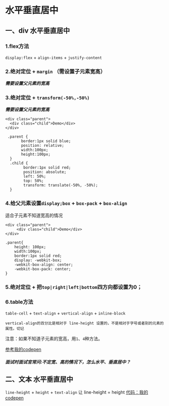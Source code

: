 # 水平垂直居中
## 一、div 水平垂直居中
### 1.flex方法
`display:flex` + `align-items` + `justify-content`

### 2.绝对定位 + `margin` （需设置子元素宽高）
***需要设置父元素的宽高***

### 3.绝对定位 + `transform(-50%,-50%)` 
***需要设置父元素的宽高***
```
<div class="parent">
  <div class="child">Demo</div>
</div>

 .parent {
       border:1px solid blue;
       position: relative;
       width:100px;
       height:100px;
  }
  .child {
        border:1px solid red;
        position: absolute;
        left: 50%;
        top: 50%;
        transform: translate(-50%, -50%);
  }
```

### 4.给父元素设置`display;box` + `box-pack` + `box-align`
适合子元素不知道宽高的情况
```
<div class="parent">
     <div class="child">Demo</div>
</div>

.parent{
    height: 100px;
    width:100px;
    border:1px solid red;
    display: -webkit-box;
    -webkit-box-align: center;
    -webkit-box-pack: center;
}
```

### 5.绝对定位 + 把`top|right|left|bottom`四方向都设置为0；

### 6.table方法
`table-cell` + `text-align` + `vertical-align` + `inline-block`
    
    vertical-align的百分比是相对于 line-height 设置的，不是相对于字号或者别的元素的属性。切记

注意：如果不知道子元素的宽高，用`1`、`4`种方法。

[参考我的codepen](https://codepen.io/singsingasong/pen/MqryRd)

##### 面试时面试官常问:不定宽、高的情况下，怎么水平、垂直居中？

## 二、文本 水平垂直居中
 `line-height` + `height` + `text-align`
让 line-height = height
[代码：我的codepen](https://codepen.io/singsingasong/pen/vzpyNN?editors=1100)